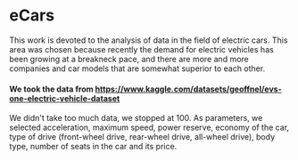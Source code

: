 # eCars
This work is devoted to the analysis of data in the field of electric cars. This area was chosen because recently the demand for electric vehicles has been growing at a breakneck pace, and there are more and more companies and car models that are somewhat superior to each other. 

#### We took the data from https://www.kaggle.com/datasets/geoffnel/evs-one-electric-vehicle-dataset

We didn't take too much data, we stopped at 100.  As parameters, we selected acceleration, maximum speed, power reserve, economy of the car, type of drive (front-wheel drive, rear-wheel drive, all-wheel drive), body type, number of seats in the car and its price.
